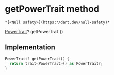 


# getPowerTrait method




    *[<Null safety>](https://dart.dev/null-safety)*




[PowerTrait](https://yonomi.co/yonomi-sdk/PowerTrait-class.html)? getPowerTrait
()








## Implementation

```dart
PowerTrait? getPowerTrait() {
  return trait<PowerTrait>() as PowerTrait?;
}
```







